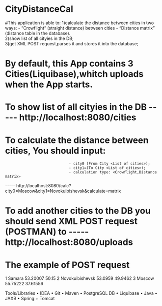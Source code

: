# CityDistanceCal 
#This application  is able to:
                   1)calculate the distance between cities in two ways:
                                - “Crowflight” (straight distance) between cities 
                                - “Distance matrix” (distance table in the database).  
                   2)show list of all cityies in the DB;                            
                   3)get XML POST request,parses it and stores it into the database;
# By default, this App contains 3 Cities(Liquibase),whitch uploads when the App starts.

# To show list of all cityies in the DB -----  http://localhost:8080/cities

# To calculate the distance between cities, You should input:
                                 - city0 (From City <List of cities>);
                                 - city1=(To City <List of cities>); 
                                 - calculation type: <Crowflight,Distance matrix>
----- http://localhost:8080/calc?city0=Moscow&city1=Novokuibishevsk&calculate=matrix

# To add another cities to the DB you should send XML POST request (POSTMAN) to ----- http://localhost:8080/uploads

# The example of POST request
 <cities>
<city>
<id>1</id>
<name>Samara</name>
<latitude>53.20007</latitude>
<longitude>50.15</longitude>
</city>
<city>
<id>2</id>
<name>Novokuibishevsk</name>
<latitude>53.0959</latitude>
<longitude>49.9462</longitude>
</city>
<city>
<id>3</id>
<name>Moscow</name>
<latitude>55.75222</latitude>
<longitude>37.61556</longitude>
</city>
</cities> 


                              
                              
                              
                              
                              
                              
                              
                              
Tools/Libraries
•	IDEA
•	Git
•	Maven
•	PostgreSQL DB
•	Liquibase
•	Java 
•	JAXB
•	Spring + Tomcat
                              
                              
